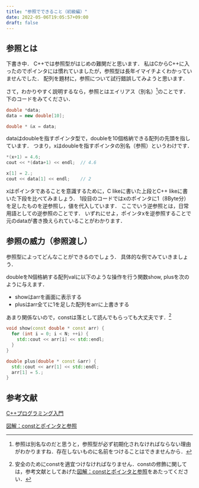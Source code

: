 ```yaml
---
title: "参照でできること（初級編）"
date: 2022-05-06T19:05:57+09:00
draft: false
---
```


## 参照とは

下書き中．
C++では参照型がはじめの難関だと思います．
私はCからC++に入ったのでポインタには慣れていましたが，参照型は長年イマイチよくわかっていませんでした．
配列を題材に，参照について試行錯誤してみようと思います．

さて，わかりやすく説明するなら，参照とはエイリアス（別名）[^1]のことです．
下のコードをみてください．

```cpp
double *data;
data = new double[10];

double * &x = data;
```

dataはdoubleを指すポインタ型で，doubleを10個格納できる配列の先頭を指しています．
つまり，xはdoubleを指すポインタの別名（参照）というわけです．

```cpp
*(x+1) = 4.6;
cout << *(data+1) << endl;  // 4.6

x[1] = 2.;
cout << data[1] << endl;    // 2
```

xはポインタであることを意識するために，C likeに書いた上段とC++ likeに書いた下段を比べてみましょう．
1段目のコードではxのポインタに1（8Byte分）を足したものを逆参照し，値を代入しています．
ここでいう逆参照とは，日常用語としての逆参照のことです．
いずれにせよ，ポインタxを逆参照することで元のdataが書き換えられていることがわかります．

## 参照の威力（参照渡し）

参照型によってどんなことができるのでしょう．
具体的な例でみていきましょう．

doubleをN個格納する配列valに以下のような操作を行う関数show, plusを次のように与えます．

- showはarrを画面に表示する
- plusはarr全てに1を足した配列をarrに上書きする

あまり関係ないので，constは落として読んでもらっても大丈夫です．[^2]

```cpp
void show(const double * const arr) { 
  for (int i = 0; i < N; ++i) {
    std::cout << arr[i] << std::endl;
  }
}

double plus(double * const &arr) { 
  std::cout << arr[1] << std::endl;
  arr[1] = 5.;  
}
```

[^1]:参照は別名なのだと思うと，参照型が必ず初期化されなければならない理由がわかりますね．存在しないものに名前をつけることはできませんから．

[^2]:安全のためにconstを適宜つけなければなりません．constの修飾に関しては，参考文献としてあげた[図解：constとポインタと参照](https://qiita.com/yohhoy/items/feadbe1a245caadc44f7)をあたってください．

## 参考文献

[C++プログラミング入門](https://www.amazon.co.jp/C-%E3%83%97%E3%83%AD%E3%82%B0%E3%83%A9%E3%83%9F%E3%83%B3%E3%82%B0%E5%85%A5%E9%96%80-%E3%82%B0%E3%83%AC%E3%82%B4%E3%83%AA%E3%83%BC-%E3%82%B5%E3%83%86%E3%82%A3%E3%82%A2/dp/4873110637)

[図解：constとポインタと参照](https://qiita.com/yohhoy/items/feadbe1a245caadc44f7)
